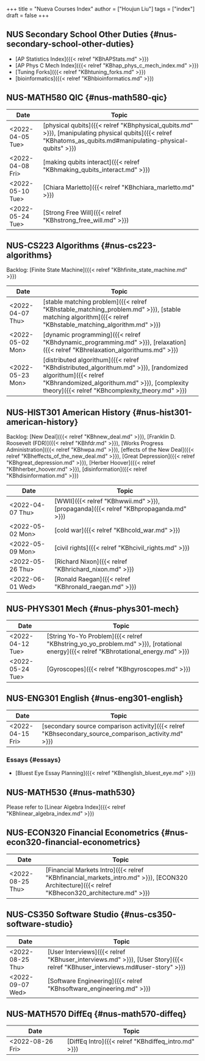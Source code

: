+++
title = "Nueva Courses Index"
author = ["Houjun Liu"]
tags = ["index"]
draft = false
+++

## NUS Secondary School Other Duties {#nus-secondary-school-other-duties}

-   [AP Statistics Index]({{< relref "KBhAPStats.md" >}})
-   [AP Phys C Mech Index]({{< relref "KBhap_phys_c_mech_index.md" >}})
-   [Tuning Forks]({{< relref "KBhtuning_forks.md" >}})
-   [bioinformatics]({{< relref "KBhbioinformatics.md" >}})


## NUS-MATH580 QIC {#nus-math580-qic}

| Date                                                                                         | Topic                                                                                                                                                          |
|----------------------------------------------------------------------------------------------|----------------------------------------------------------------------------------------------------------------------------------------------------------------|
| <span class="timestamp-wrapper"><span class="timestamp">&lt;2022-04-05 Tue&gt;</span></span> | [physical qubits]({{< relref "KBhphysical_qubits.md" >}}), [manipulating physical qubits]({{< relref "KBhatoms_as_qubits.md#manipulating-physical-qubits" >}}) |
| <span class="timestamp-wrapper"><span class="timestamp">&lt;2022-04-08 Fri&gt;</span></span> | [making qubits interact]({{< relref "KBhmaking_qubits_interact.md" >}})                                                                                        |
| <span class="timestamp-wrapper"><span class="timestamp">&lt;2022-05-10 Tue&gt;</span></span> | [Chiara Marletto]({{< relref "KBhchiara_marletto.md" >}})                                                                                                      |
| <span class="timestamp-wrapper"><span class="timestamp">&lt;2022-05-24 Tue&gt;</span></span> | [Strong Free Will]({{< relref "KBhstrong_free_will.md" >}})                                                                                                    |


## NUS-CS223 Algorithms {#nus-cs223-algorithms}

Backlog: [Finite State Machine]({{< relref "KBhfinite_state_machine.md" >}})

| Date                                                                                         | Topic                                                                                                                                                                                                         |
|----------------------------------------------------------------------------------------------|---------------------------------------------------------------------------------------------------------------------------------------------------------------------------------------------------------------|
| <span class="timestamp-wrapper"><span class="timestamp">&lt;2022-04-07 Thu&gt;</span></span> | [stable matching problem]({{< relref "KBhstable_matching_problem.md" >}}), [stable matching algorithm]({{< relref "KBhstable_matching_algorithm.md" >}})                                                      |
| <span class="timestamp-wrapper"><span class="timestamp">&lt;2022-05-02 Mon&gt;</span></span> | [dynamic programming]({{< relref "KBhdynamic_programming.md" >}}), [relaxation]({{< relref "KBhrelaxation_algorithums.md" >}})                                                                                |
| <span class="timestamp-wrapper"><span class="timestamp">&lt;2022-05-23 Mon&gt;</span></span> | [distributed algorithum]({{< relref "KBhdistributed_algorithum.md" >}}), [randomized algorithum]({{< relref "KBhrandomized_algorithum.md" >}}), [complexity theory]({{< relref "KBhcomplexity_theory.md" >}}) |


## NUS-HIST301 American History {#nus-hist301-american-history}

Backlog: [New Deal]({{< relref "KBhnew_deal.md" >}}), [Franklin D. Roosevelt (FDR)]({{< relref "KBhfdr.md" >}}), [Works Progress Administration]({{< relref "KBhwpa.md" >}}), [effects of the New Deal]({{< relref "KBheffects_of_the_new_deal.md" >}}), [Great Depression]({{< relref "KBhgreat_depression.md" >}}), [Herber Hoover]({{< relref "KBhherber_hoover.md" >}}), [disinformation]({{< relref "KBhdisinformation.md" >}})

| Date                                                                                         | Topic                                                                                |
|----------------------------------------------------------------------------------------------|--------------------------------------------------------------------------------------|
| <span class="timestamp-wrapper"><span class="timestamp">&lt;2022-04-07 Thu&gt;</span></span> | [WWII]({{< relref "KBhwwii.md" >}}), [propaganda]({{< relref "KBhpropaganda.md" >}}) |
| <span class="timestamp-wrapper"><span class="timestamp">&lt;2022-05-02 Mon&gt;</span></span> | [cold war]({{< relref "KBhcold_war.md" >}})                                          |
| <span class="timestamp-wrapper"><span class="timestamp">&lt;2022-05-09 Mon&gt;</span></span> | [civil rights]({{< relref "KBhcivil_rights.md" >}})                                  |
| <span class="timestamp-wrapper"><span class="timestamp">&lt;2022-05-26 Thu&gt;</span></span> | [Richard Nixon]({{< relref "KBhrichard_nixon.md" >}})                                |
| <span class="timestamp-wrapper"><span class="timestamp">&lt;2022-06-01 Wed&gt;</span></span> | [Ronald Raegan]({{< relref "KBhronald_raegan.md" >}})                                |


## NUS-PHYS301 Mech {#nus-phys301-mech}

| Date                                                                                         | Topic                                                                                                                              |
|----------------------------------------------------------------------------------------------|------------------------------------------------------------------------------------------------------------------------------------|
| <span class="timestamp-wrapper"><span class="timestamp">&lt;2022-04-12 Tue&gt;</span></span> | [String Yo-Yo Problem]({{< relref "KBhstring_yo_yo_problem.md" >}}), [rotational energy]({{< relref "KBhrotational_energy.md" >}}) |
| <span class="timestamp-wrapper"><span class="timestamp">&lt;2022-05-24 Tue&gt;</span></span> | [Gyroscopes]({{< relref "KBhgyroscopes.md" >}})                                                                                    |


## NUS-ENG301 English {#nus-eng301-english}

| Date                                                                                         | Topic                                                                                               |
|----------------------------------------------------------------------------------------------|-----------------------------------------------------------------------------------------------------|
| <span class="timestamp-wrapper"><span class="timestamp">&lt;2022-04-15 Fri&gt;</span></span> | [secondary source comparison activity]({{< relref "KBhsecondary_source_comparison_activity.md" >}}) |


### Essays {#essays}

-   [Bluest Eye Essay Planning]({{< relref "KBhenglish_bluest_eye.md" >}})


## NUS-MATH530 {#nus-math530}

Please refer to [Linear Algebra Index]({{< relref "KBhlinear_algebra_index.md" >}})


## NUS-ECON320 Financial Econometrics {#nus-econ320-financial-econometrics}

| Date                                                                                         | Topic                                                                                                                                          |
|----------------------------------------------------------------------------------------------|------------------------------------------------------------------------------------------------------------------------------------------------|
| <span class="timestamp-wrapper"><span class="timestamp">&lt;2022-08-25 Thu&gt;</span></span> | [Financial Markets Intro]({{< relref "KBhfinancial_markets_intro.md" >}}), [ECON320 Architecture]({{< relref "KBhecon320_architecture.md" >}}) |


## NUS-CS350 Software Studio {#nus-cs350-software-studio}

| Date                                                                                         | Topic                                                                                                                      |
|----------------------------------------------------------------------------------------------|----------------------------------------------------------------------------------------------------------------------------|
| <span class="timestamp-wrapper"><span class="timestamp">&lt;2022-08-25 Thu&gt;</span></span> | [User Interviews]({{< relref "KBhuser_interviews.md" >}}), [User Story]({{< relref "KBhuser_interviews.md#user-story" >}}) |
| <span class="timestamp-wrapper"><span class="timestamp">&lt;2022-09-07 Wed&gt;</span></span> | [Software Engineering]({{< relref "KBhsoftware_engineering.md" >}})                                                        |


## NUS-MATH570 DiffEq {#nus-math570-diffeq}

| Date                                                                                         | Topic                                               |
|----------------------------------------------------------------------------------------------|-----------------------------------------------------|
| <span class="timestamp-wrapper"><span class="timestamp">&lt;2022-08-26 Fri&gt;</span></span> | [DiffEq Intro]({{< relref "KBhdiffeq_intro.md" >}}) |